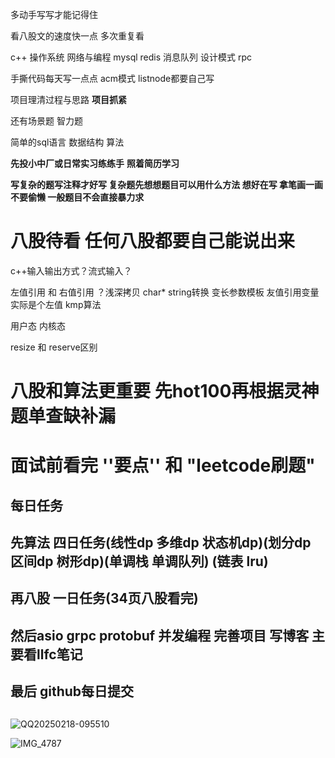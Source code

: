 多动手写写才能记得住

看八股文的速度快一点  多次重复看

c++ 操作系统 网络与编程 mysql redis 消息队列  设计模式  rpc 

手撕代码每天写一点点  acm模式  listnode都要自己写

项目理清过程与思路  **项目抓紧**

还有场景题  智力题

简单的sql语言  数据结构  算法 

**先投小中厂或日常实习练练手** **照着简历学习**

**写复杂的题写注释才好写  复杂题先想想题目可以用什么方法 想好在写 拿笔画一画不要偷懒 一般题目不会直接暴力求** 



# 八股待看 任何八股都要自己能说出来

c++输入输出方式？流式输入？

左值引用 和 右值引用 ？浅深拷贝   char*  string转换    变长参数模板   友值引用变量实际是个左值  kmp算法

用户态 内核态

resize 和 reserve区别

# 八股和算法更重要 先hot100再根据灵神题单查缺补漏 

# 面试前看完 ''要点'' 和 "leetcode刷题"











## 每日任务  

## 先算法 四日任务(线性dp 多维dp 状态机dp)(划分dp 区间dp 树形dp)(单调栈 单调队列) (链表 lru) 

## 再八股  一日任务(34页八股看完)

## 然后asio grpc protobuf 并发编程 完善项目  写博客 主要看llfc笔记   

## 最后 github每日提交













## 

![QQ20250218-095510](C:\Users\86138\Desktop\QQ20250218-095510.png)

![IMG_4787](C:\Users\86138\Downloads/IMG_4787.PNG)



